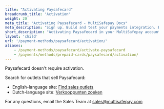 ```yaml
---
title: "Activating Paysafecard"
breadcrumb_title: 'Activation'
weight: 20
meta_title: "Activating Paysafecard - MultiSafepay Docs"
meta_description: "Sign up. Build and test your payments integration. Explore our products and services. Use our API reference, SDKs, and wrappers. Get support."
short_description: "Activating Paysafecard in your MultiSafepay account and backend"
layout: 'child'
url: '/payment-methods/paysafecard/activation/'
aliases: 
    - /payment-methods/paysafecard/activate-paysafecard
    - /payments/methods/prepaid-cards/paysafecard/activation/
---
```


Paysafecard doesn't require activation.

Search for outlets that sell Paysafecard:

- English-language site: [Find sales outlets](https://www.paysafecard.com/en-gb/buy/find-sales-outlets/)
- Dutch-language site: [Verkooppunten zoeken](https://www.paysafecard.com/nl-nl/kopen/verkooppunten-zoeken)

For any questions, email the Sales Team at <sales@multisafepay.com>
